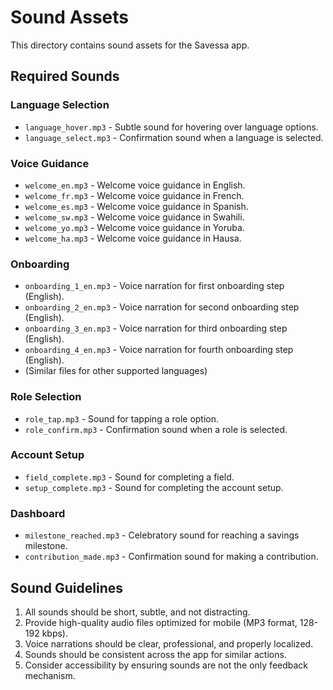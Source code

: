 # Sound Assets

This directory contains sound assets for the Savessa app.

## Required Sounds

### Language Selection
- `language_hover.mp3` - Subtle sound for hovering over language options.
- `language_select.mp3` - Confirmation sound when a language is selected.

### Voice Guidance
- `welcome_en.mp3` - Welcome voice guidance in English.
- `welcome_fr.mp3` - Welcome voice guidance in French.
- `welcome_es.mp3` - Welcome voice guidance in Spanish.
- `welcome_sw.mp3` - Welcome voice guidance in Swahili.
- `welcome_yo.mp3` - Welcome voice guidance in Yoruba.
- `welcome_ha.mp3` - Welcome voice guidance in Hausa.

### Onboarding
- `onboarding_1_en.mp3` - Voice narration for first onboarding step (English).
- `onboarding_2_en.mp3` - Voice narration for second onboarding step (English).
- `onboarding_3_en.mp3` - Voice narration for third onboarding step (English).
- `onboarding_4_en.mp3` - Voice narration for fourth onboarding step (English).
- (Similar files for other supported languages)

### Role Selection
- `role_tap.mp3` - Sound for tapping a role option.
- `role_confirm.mp3` - Confirmation sound when a role is selected.

### Account Setup
- `field_complete.mp3` - Sound for completing a field.
- `setup_complete.mp3` - Sound for completing the account setup.

### Dashboard
- `milestone_reached.mp3` - Celebratory sound for reaching a savings milestone.
- `contribution_made.mp3` - Confirmation sound for making a contribution.

## Sound Guidelines

1. All sounds should be short, subtle, and not distracting.
2. Provide high-quality audio files optimized for mobile (MP3 format, 128-192 kbps).
3. Voice narrations should be clear, professional, and properly localized.
4. Sounds should be consistent across the app for similar actions.
5. Consider accessibility by ensuring sounds are not the only feedback mechanism.